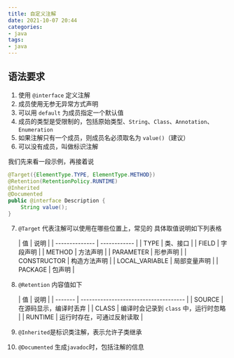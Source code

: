 ```yaml
---
title: 自定义注解
date: 2021-10-07 20:44
categories:
- java
tags:
- java
---
```



## 语法要求

1. 使用 `@interface` 定义注解
2. 成员使用无参无异常方式声明
3. 可以用 `default` 为成员指定一个默认值
4. 成员的类型是受限制的，包括原始类型、`String`、`Class`、`Annotation`、`Enumeration`
5. 如果注解只有一个成员，则成员名必须取名为 `value()`（建议）
6. 可以没有成员，叫做标识注解

我们先来看一段示例，再接着说

```java
@Target({ElementType.TYPE, ElementType.METHOD})
@Retention(RetentionPolicy.RUNTIME)
@Inherited
@Documented
public @interface Description {
    String value();
}
```

7. `@Target` 代表注解可以使用在哪些位置上，常见的  具体取值说明如下列表格

   | 值             | 说明         |
| -------------- | ------------ |
   | TYPE           | 类、接口     |
   | FIELD          | 字段声明     |
   | METHOD         | 方法声明     |
   | PARAMETER      | 形参声明     |
   | CONSTRUCTOR    | 构造方法声明 |
   | LOCAL_VARIABLE | 局部变量声明 |
   | PACKAGE        | 包声明       |

8. `@Retention` 内容值如下

   | 值      | 说明                                  |
| ------- | ------------------------------------- |
   | SOURCE  | 在源码显示，编译时丢弃                |
   | CLASS   | 编译时会记录到 `class` 中，运行时忽略 |
   | RUNTIME | 运行时存在，可通过反射读取            |

9. `@Inherited`是标识类注解，表示允许子类继承

10. `@Documented` 生成`javadoc`时，包括注解的信息













